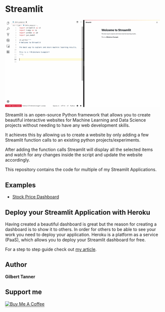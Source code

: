 # Streamlit 

![streamlit example gif](doc/streamlit_example.gif)

Streamlit is an open-source Python framework that allows you to create beautiful interactive websites for Machine Learning and Data Science projects without needing to have any web development skills.

It achieves this by allowing us to create a website by only adding a few Streamlit function calls to an existing python projects/experiments.

After adding the function calls Streamlit will display all the selected items and watch for any changes inside the script and update the website accordingly.

This repository contains the code for multiple of my Streamlit Applications. 

## Examples

* [Stock Price Dashboard](Examples/Stock-Price-Dashboard)

## Deploy your Streamlit Application with Heroku

Having created a beautiful dashboard is great but the reason for creating a dashboard is to show it to others. In order for others to be able to see your work you need to deploy your application. Heroku is a platform as a service (PaaS), which allows you to deploy your Streamlit dashboard for free.

For a step to step guide check out [my article](https://gilberttanner.com/blog/deploying-your-streamlit-dashboard-with-heroku).

## Author
 **Gilbert Tanner**
 
## Support me

<a href="https://www.buymeacoffee.com/gilberttanner" target="_blank"><img src="https://www.buymeacoffee.com/assets/img/custom_images/orange_img.png" alt="Buy Me A Coffee" style="height: 41px !important;width: 174px !important;box-shadow: 0px 3px 2px 0px rgba(190, 190, 190, 0.5) !important;-webkit-box-shadow: 0px 3px 2px 0px rgba(190, 190, 190, 0.5) !important;" ></a>